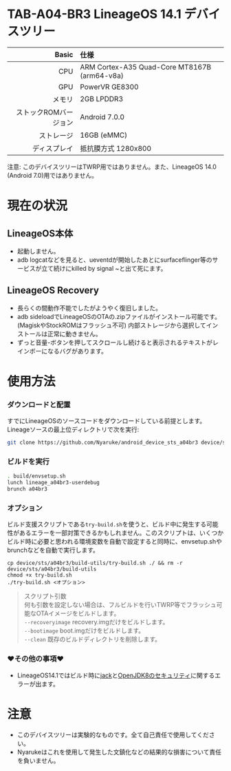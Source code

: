 # TAB-A04-BR3 LineageOS 14.1 デバイスツリー

Basic   | 仕様
-------:|:-------------------------
CPU     | ARM Cortex-A35 Quad-Core MT8167B (arm64-v8a)
GPU     | PowerVR GE8300
メモリ  | 2GB LPDDR3
ストックROMバージョン | Android 7.0.0
ストレージ | 16GB (eMMC)
ディスプレイ | 抵抗膜方式 1280x800

注意: このデバイスツリーはTWRP用ではありません。また、LineageOS 14.0 (Android 7.0)用ではありません。

# 現在の状況
## LineageOS本体
- 起動しません。
- adb logcatなどを見ると、ueventdが開始したあとにsurfaceflinger等のサービスが立て続けにkilled by signal ~と出て死にます。

## LineageOS Recovery
- 長らくの間動作不能でしたがようやく復旧しました。
- adb sideloadでLineageOSのOTAの.zipファイルがインストール可能です。(MagiskやStockROMはフラッシュ不可) 内部ストレージから選択してインストールは正常に動きません。
- ずっと音量-ボタンを押してスクロールし続けると表示されるテキストがレインボーになるバグがあります。

# 使用方法
### ダウンロードと配置
すでにLineageOSのソースコードをダウンロードしている前提とします。Lineageソースの最上位ディレクトリで次を実行:
```sh
git clone https://github.com/Nyaruke/android_device_sts_a04br3 device/sts/a04br3
```

### ビルドを実行
```sh
. build/envsetup.sh
lunch lineage_a04br3-userdebug
brunch a04br3
```

### オプション
ビルド支援スクリプトである`try-build.sh`を使うと、ビルド中に発生する可能性があるエラーを一部対策できるかもしれません。このスクリプトは、いくつかビルド時に必要と思われる環境変数を自動で設定すると同時に、envsetup.shやbrunchなどを自動で実行します。
```
cp device/sts/a04br3/build-utils/try-build.sh ./ && rm -r device/sts/a04br3/build-utils
chmod +x try-build.sh
./try-build.sh <オプション>
```

>スクリプト引数<br>
何も引数を設定しない場合は、フルビルドを行いTWRP等でフラッシュ可能なOTAイメージをビルドします。<br>
`--recoveryimage` recovery.imgだけをビルドします。<br>
`--bootimage` boot.imgだけをビルドします。<br>
`--clean` 既存のビルドディレクトリを削除します。


### ♥その他の事項♥
- LineageOS14.1ではビルド時に[jack](https://xdaforums.com/t/discussion-how-to-fix-jack-server-failing-to-build-with-error-try-jack-diagnose.3575179/)と[OpenJDK8のセキュリティ](https://plaza.rakuten.co.jp/solarisintel/diary/202110120000/)に関するエラーが出ます。


# 注意
- このデバイスツリーは実験的なものです。全て自己責任で使用してください。
- Nyarukeはこれを使用して発生した文鎮化などの結果的な損害について責任を負いません。